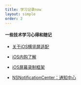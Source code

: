 ```yaml
---
title: 学习记录now
layout: simple
order: 2
---
```


#### 一些技术学习心得和随记

- [关于iOS横竖屏适配](/学习记录/2022-11-15-关于iOS横竖屏适配)

- [iOS内购了解](/学习记录/2023-05-11-iOS内购了解)

- [iOS屏幕录制框架](/学习记录/2023-05-12-iOS屏幕录制框架)

- [NSNotificationCenter：通知中心](/学习记录/2024-04-08-NSNotificationCenter：通知中心)